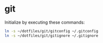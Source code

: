 # git

Initialize by executing these commands:

```sh
ln -s ~/dotfiles/git/gitconfig ~/.gitconfig
ln -s ~/dotfiles/git/gitignore ~/.gitignore
```
